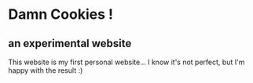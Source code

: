 # Damn Cookies !

## an experimental website

This website is my first personal website...
I know it's not perfect, but I'm happy with the result :)
